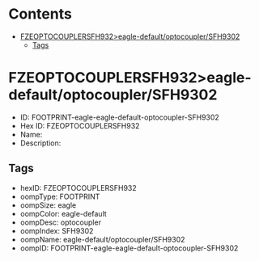 



Contents
========

* [FZEOPTOCOUPLERSFH932>eagle-default/optocoupler/SFH9302](#fzeoptocouplersfh932eagle-defaultoptocouplersfh9302)
	* [Tags](#tags)

# FZEOPTOCOUPLERSFH932>eagle-default/optocoupler/SFH9302

- ID: FOOTPRINT-eagle-eagle-default-optocoupler-SFH9302
- Hex ID: FZEOPTOCOUPLERSFH932
- Name: 
- Description: 

## Tags

- hexID: FZEOPTOCOUPLERSFH932
- oompType: FOOTPRINT
- oompSize: eagle
- oompColor: eagle-default
- oompDesc: optocoupler
- oompIndex: SFH9302
- oompName: eagle-default/optocoupler/SFH9302
- oompID: FOOTPRINT-eagle-eagle-default-optocoupler-SFH9302
